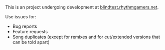 This is an project undergoing development at [blindtest.rhythmgamers.net](https://blindtest.rhythmgamers.net/).

Use issues for:
- Bug reports
- Feature requests
- Song duplicates (except for remixes and for cut/extended versions that can be told apart)